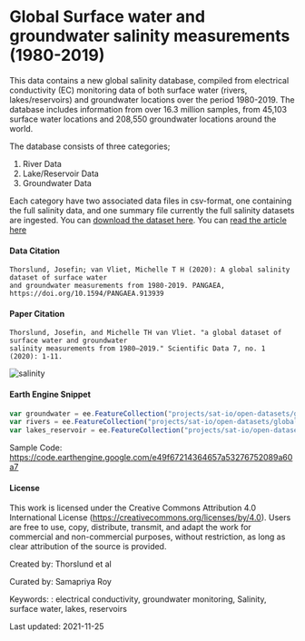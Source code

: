 # Global Surface water and groundwater salinity measurements (1980-2019)

This data contains a new global salinity database, compiled from electrical conductivity (EC) monitoring data of both surface water (rivers, lakes/reservoirs) and groundwater locations over the period 1980-2019. The database includes information from over 16.3 million samples, from 45,103 surface water locations and 208,550 groundwater locations around the world.

The database consists of three categories;
1. River Data
2. Lake/Reservoir Data
3. Groundwater Data

Each category have two associated data files in csv-format, one containing the full salinity data, and one summary file currently the full salinity datasets are ingested. You can [download the dataset here](https://doi.pangaea.de/10.1594/PANGAEA.913939?format=html#download). You can [read the article here](https://www.nature.com/articles/s41597-020-0562-z)

#### Data Citation

```
Thorslund, Josefin; van Vliet, Michelle T H (2020): A global salinity dataset of surface water
and groundwater measurements from 1980-2019. PANGAEA, https://doi.org/10.1594/PANGAEA.913939
```

#### Paper Citation

```
Thorslund, Josefin, and Michelle TH van Vliet. "a global dataset of surface water and groundwater
salinity measurements from 1980–2019." Scientific Data 7, no. 1 (2020): 1-11.
```

![salinity](https://user-images.githubusercontent.com/6677629/143496557-aa7e244e-c2a9-4854-8602-ec343c6e542b.gif)

#### Earth Engine Snippet

```js
var groundwater = ee.FeatureCollection("projects/sat-io/open-datasets/global_water_salinity/groundwaters_database");
var rivers = ee.FeatureCollection("projects/sat-io/open-datasets/global_water_salinity/rivers_database");
var lakes_reservoir = ee.FeatureCollection("projects/sat-io/open-datasets/global_water_salinity/lakes_reservoirs_database");
```

Sample Code: https://code.earthengine.google.com/e49f67214364657a53276752089a60a7

#### License

This work is licensed under the Creative Commons Attribution 4.0 International License (https://creativecommons.org/licenses/by/4.0). Users are free to use, copy, distribute, transmit, and adapt the work for commercial and non-commercial purposes, without restriction, as long as clear attribution of the source is provided.

Created by: Thorslund et al

Curated by: Samapriya Roy

Keywords: : electrical conductivity, groundwater monitoring, Salinity, surface water, lakes, reservoirs

Last updated: 2021-11-25
